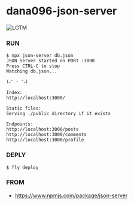 # dana096-json-server
![LGTM](https://i.lgtm.fun/2p1o.png)

### RUN
```
$ npx json-server db.json
JSON Server started on PORT :3000
Press CTRL-C to stop
Watching db.json...

(˶ᵔ ᵕ ᵔ˶)

Index:
http://localhost:3000/

Static files:
Serving ./public directory if it exists

Endpoints:
http://localhost:3000/posts
http://localhost:3000/comments
http://localhost:3000/profile
```

### DEPLY
```
$ fly deploy
```

### FROM
- https://www.npmjs.com/package/json-server
